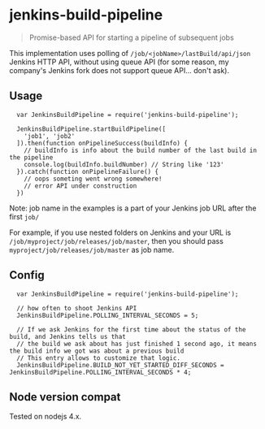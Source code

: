 jenkins-build-pipeline
======================

> Promise-based API for starting a pipeline of subsequent jobs

This implementation uses polling of `/job/<jobName>/lastBuild/api/json` Jenkins HTTP API,
without using queue API (for some reason, my company's Jenkins fork does not support queue API... don't ask).

Usage
-----

```
  var JenkinsBuildPipeline = require('jenkins-build-pipeline');

  JenkinsBuildPipeline.startBuildPipeline([
    'job1', 'job2'
  ]).then(function onPipelineSuccess(buildInfo) {
    // buildInfo is info about the build number of the last build in the pipeline
    console.log(buildInfo.buildNumber) // String like '123'
  }).catch(function onPipelineFailure() {
    // oops someting went wrong somewhere!
    // error API under construction
  })
```

Note: job name in the examples is a part of your Jenkins job URL after the first `job/`

For example, if you use nested folders on Jenkins and your URL is `/job/myproject/job/releases/job/master`,
then you should pass `myproject/job/releases/job/master` as job name.

Config
------

```
  var JenkinsBuildPipeline = require('jenkins-build-pipeline');

  // how often to shoot Jenkins API
  JenkinsBuildPipeline.POLLING_INTERVAL_SECONDS = 5;

  // If we ask Jenkins for the first time about the status of the build, and Jenkins tells us that
  // the build we ask about has just finished 1 second ago, it means the build info we got was about a previous build
  // This entry allows to customize that logic.
  JenkinsBuildPipeline.BUILD_NOT_YET_STARTED_DIFF_SECONDS = JenkinsBuildPipeline.POLLING_INTERVAL_SECONDS * 4;
```

Node version compat
-------------------

Tested on nodejs 4.x.
